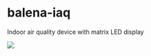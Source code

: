 # balena-iaq
Indoor air quality device with matrix LED display

![](https://raw.githubusercontent.com/balena-io-playground/balena-iaq/main/images/unit1.jpg)
